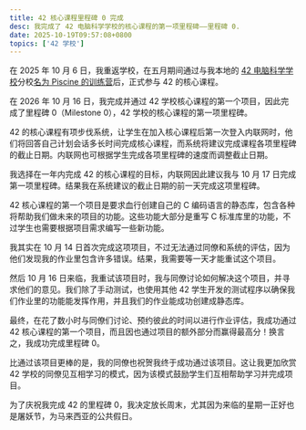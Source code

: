 ```yaml
---
title: 42 核心课程里程碑 0 完成
desc: 我完成了 42 电脑科学学校的核心课程的第一项里程碑——里程碑 0.
date: 2025-10-19T09:57:08+0800
topics: ['42 学校']
---
```

在 2025 年 10 月 6 日，我重返学校，在五月期间通过与我本地的 [42 电脑科学学校](/topics/42-the-school/)分校[名为 Piscine 的训练营](2025-05-16-i-have-passed-42-piscine.md)后，正式参与 42 的核心课程。

在 2026 年 10 月 16 日，我完成并通过 42 学校核心课程的第一个项目，因此完成了里程碑 0（Milestone 0），42 学校的核心课程的第一项里程碑。

42 的核心课程有项步伐系统，让学生在加入核心课程后第一次登入内联网时，他们将回答自己计划会话多长时间完成核心课程，而系统将建议完成课程各项里程碑的截止日期。内联网也可根据学生完成各项里程碑的速度而调整截止日期。

我选择在一年内完成 42 的核心课程的目标，内联网因此建议我与 10 月 17 日完成第一项里程碑。结果我在系统建议的截止日期的前一天完成这项里程碑。

42 核心课程的第一个项目是要求血行创建自己的 C 编码语言的静态库，包含各种将帮助我们做未来的项目的功能。这些功能大部分是重写 C 标准库里的功能，不过学生也需要根据项目需求编写一些新功能。

我其实在 10 月 14 日首次完成这项项目，不过无法通过同僚和系统的评估，因为他们发现我的作业里包含许多错误。结果，我需要等一天才能重试这个项目。

然后 10 月 16 日来临，我重试该项目时，我与同僚讨论如何解决这个项目，并寻求他们的意见。我们除了手动测试，也使用其他 42 学生开发的测试程序以确保我们作业里的功能能发挥作用，并且我们的作业能成功创建成静态库。

最终，在花了数小时与同僚们讨论、预约彼此的时间以进行作业评估，我成功通过 42 核心课程的第一个项目，而且因也通过项目的额外部分而赢得最高分！换言之，我成功完成里程碑 0。

比通过该项目更棒的是，我的同僚也祝贺我终于成功通过该项目。这让我更加欣赏 42 学校的同僚见互相学习的模式，因为该模式鼓励学生们互相帮助学习并完成项目。

为了庆祝我完成 42 的里程碑 0，我决定放长周末，尤其因为来临的星期一正好也是屠妖节，为马来西亚的公共假日。
